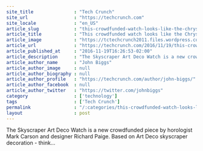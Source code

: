 ```yaml
---
site_title               : "Tech Crunch"
site_url                 : "https://techcrunch.com"
site_locale              : "en_US"
article_slug             : "this-crowdfunded-watch-looks-like-the-chrysler-building-but-was-designed-in-honolulu"
article_title            : "This crowdfunded watch looks like the Chrysler Building but was designed in Honolulu"
article_image            : "https://tctechcrunch2011.files.wordpress.com/2016/11/c6048c69ffaa4fed2f9ac0fe1371f3b8_original.jpg?w=680&h=400&crop=1"
article_url              : "https://techcrunch.com/2016/11/19/this-crowdfunded-watch-looks-like-the-chrysler-building-but-was-designed-in-honolulu/"
article_published_at     : "2016-11-19T16:26:53-02:00"
article_description      : "The Skyscraper Art Deco Watch is a new crowdfunded piece by horologist Mark Carson and designer Richard Paige. Based on Art Deco skyscraper decoration - think..."
article_author_name      : "John Biggs"
article_author_image     : null
article_author_biography : null
article_author_profile   : "https://techcrunch.com/author/john-biggs/"
article_author_facebook  : null
article_author_twitter   : "https://twitter.com/johnbiggs"
category                 : ['technology']
tags                     : ['Tech Crunch']
permalink                : "/:categories/this-crowdfunded-watch-looks-like-the-chrysler-building-but-was-designed-in-honolulu/"
layout                   : post
---
```


The Skyscraper Art Deco Watch is a new crowdfunded piece by horologist Mark Carson and designer Richard Paige. Based on Art Deco skyscraper decoration - think...
